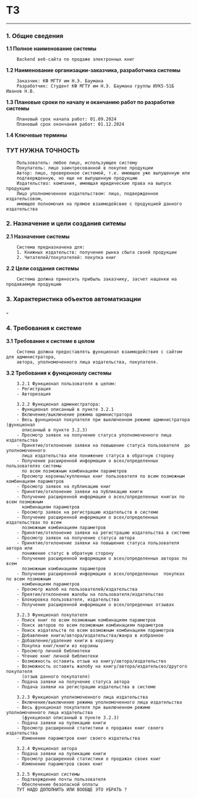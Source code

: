 # ТЗ 
___

### __1. Общие сведения__


__1.1 Полное наименование системы__
        
        Backend веб-сайта по продаже электронных книг

__1.2 Наименование организации-заказчика, разработчика системы__
    
        Заказчик: КФ МГТУ им Н.Э. Баумана
        Разработчик: Студент КФ МГТУ им Н.Э. Баумана группы ИУК5-51Б Иванов Н.В.

__1.3 Плановые сроки по началу и оканчанию работ по разработке системы__
        
        Плановый срок начала работ: 01.09.2024
        Плановый срок окончания работ: 01.12.2024

__1.4 Ключевые термины__

### ТУТ НУЖНА ТОЧНОСТЬ
        Пользователь: любое лицо, использующее систему
        Покупатель: лицо заинтресованной в покупке продукции
        Автор: лицо, проверенное системой, т.е. имеющее уже выпущенную или 
        подтвержденную, но еще не выпущенную продукцию 
        Издательство: компания, имеющая юридические права на выпуск продукции
        Лицо уполномоченное издательством: лицо, подвержденное издательсовом,
        имеющее полномочия на прямое взаимодейсвие с продукцией данного издательства 

### __2. Назначение и цели создания ситемы__

__2.1 Назначение системы__
        
        Система предназначена для:
        1. Книжных издательств: получение рынка сбыта своей продукции
        2. Читателей/покупателей: покупка книг

__2.2 Цели создания системы__
        
        Система должна приносить прибыль заказчику, засчет наценки на продаваемую продукцию

### __3. Характеристика объектов автоматизации__

#### __-__

### __4. Требования к системе__

__3.1 Требование к системе в целом__
    
        Система должна предоставлять функционал взаимодействия с сайтом для администратора, 
        автора, уполномоченного лица издательства, покупателя.

__3.2 Требования к функционалу системы__

        3.2.1 Функционал пользователя в целом:
        - Регистрация
        - Авторизация

        3.2.2 Функционал администратора:
        - Функционал описанный в пункте 3.2.1
        - Включение/выключение режима администратора
        - Весь функционал покупателя при выключенном режиме администратора (функционал 
          описанный в пункте 3.2.3)
        - Просмотр заявок на получение статуса уполномоченного лица издательства
        - Принятие/отклонение заявки на повышение статуса пользователя  до уполномоченного 
          лица издательства или понижение статуса в обратную сторону
        - Получение расширенной информации о всех/определенных пользователях системы 
          по всем позможным комбинациям параметров
        - Просмотр корзины/купленных книг пользователя по всем позможным комбинациям параметров
        - Просмотр заявок на публикацию книг
        - Принятие/отклонение заявки на публикацию книги
        - Получение расширенной информации о всех/определенных книгах по всем позможным 
          комбинациям параметров
        - Просмотр заявок на регистрацию издательств в системе
        - Получение расширенной информации о всех/определенных издательствах по всем 
          позможным комбинациям параметров
        - Принятие/отклонение заявки на регистрацию издательства в системе
        - Просмотр заявок на получение статуса автора
        - Принятие/отклонение заявки на повышение статуса пользователя  автора или 
          понижение статус в обратную сторону
        - Получение расширенной информации о всех/определенных авторах по всем 
          позможным комбинациям параметров
        - Получение расширенной информации о всех/определенных  покупках по всем позможным 
          комбинациям параметров
        - Просмотр жалоб на пользователей/издательства
        - Приятие/отклонение жалобы на пользователя/издательство
        - Блокировка пользователя, издательства
        - Получение расширенной информации о всех/опреденных отзывах
        
        3.2.3 Функционал покупателя
        - Поиск книг по всем позможным комбинациям параметров 
        - Поиск авторов по всем позможным комбинациям параметров 
        - Поиск издательств по всем возможным комбинациям параметров
        - Добавление книги/автора/издательства/жанра в избранное
        - Добавление/удаление книги в корзину
        - Покупка книг/книги из корзины
        - Просмотр личной библиотеки
        - Чтение книг личной библиотеки
        - Возможность оставить отзыв на книгу/автора/издательство
        - Возможность оставить жалобу на книгу/автора/издательсво/другого покупателя
          (отзыв данного покупателя)
        - Подача заявки на получение статуса автора
        - Подача заявки на регистрацию издательства в системе

        3.2.3 Функционал уполномоченного лица издательства
        - Включение/выключение режима уполномоченного лица издательства
        - Весь функционал покупателя при выключенном режиме уполномоченного лица издательства
          (функционал описанный в пункте 3.2.3)
        - Подача заявки на пуликацию книги
        - Просмотр расширенной статистики о продажах книг своего издательства
        - Изменение параметров книг своего издательства
        
        3.2.4 Функционал автора
        - Подача заявки на пуликацию книги
        - Просмотр расширенной статистики о продажах своих книг
        - Изменение параметров своих книг
        
        3.2.5 Функционал системы
        - Подтверждение почты пользователя
        - Обеспечение безопасной оплаты
        ТУТ НАДО ДОПОЛНИТЬ ИЛИ ВООБЩЕ ЭТО УБРАТЬ ?
